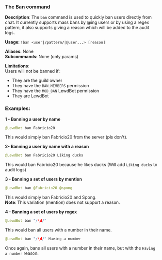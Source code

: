 ### The Ban command
**Description**: The `ban` command is used to quickly ban users directly from chat. It currently supports mass bans by @ing users or by using a regex pattern, it also supports giving a reason which will be added to the audit logs.

**Usage**: `!ban <user|/pattern/|@user...> [reason]`

**Aliases**: None<br>
**Subcommands**: None (only params)

**Limitations**:<br>
Users will not be banned if:
- They are the guild owner
- They have the `BAN_MEMBERS` permission
- They have the `MOD_BAN` LewdBot permission
- They are LewdBot

### Examples:

**1 - Banning a user by name**<br>
```java
@LewdBot ban Fabricio20
```
This would simply ban Fabricio20 from the server (pls don't).

**2- Banning a user by name with a reason**<br>
```java
@LewdBot ban Fabricio20 Liking ducks
```
This would ban Fabricio20 because he likes ducks (Will add `Liking ducks` to audit logs)

**3 - Banning a set of users by mention**<br>
```java
@LewdBot ban @Fabricio20 @spong
```
This would simply ban Fabricio20 and Spong.<br>
**Note**: This variation (mention) does not support a reason.

**4 - Banning a set of users by regex**<br>
```java
@LewdBot ban "/\d/"
```
This would ban all users with a number in their name.<br>
```java
@LewdBot ban "/\d/" Having a number
```
Once again, bans all users with a number in their name, but with the `Having a number` reason.